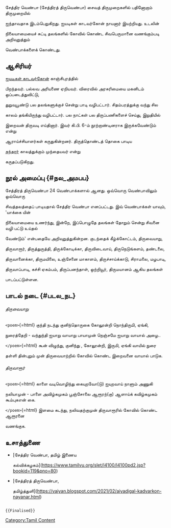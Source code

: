 சேத்திர வெண்பா (சேத்திரத் திருவெண்பா) சைவத் திருமுறைகளில் பதினோறாம் திருமுறையில்
ஐந்தாவதாக இடம்பெறுகிறது. ஐயடிகள் காடவர்கோன் நாயனார் இயற்றியது. உடலின்
நிலையாமையைச் சுட்டி தலங்களில் கோவில் கொண்ட சிவபெருமானை வணங்கும்படி அறிவுறுத்தும்
வெண்பாக்களைக் கொண்டது.

## ஆசிரியர்

[ஐயடிகள் காடவர்கோன்](ஐயடிகள்_காடவர்கோன்_நாயனார் "wikilink") காஞ்சிபுரத்தில்
பிறந்தவர். பல்லவ அரியணை ஏறியவர். விரைவில் அரசுரிமையை மகனிடம் ஒப்படைத்துவிட்டு,
துறுவுபூண்டு பல தலங்களுக்குச் சென்று பாடி வழிபட்டார். சிதம்பரத்துக்கு வந்து சில
காலம் தங்கியிருந்து வழிபட்டார். பல நாட்கள் பல திருப்பணிகளைச் செய்து, இறுதியில்
இறைவன் திருவடி எய்தினார். இவர் கி.பி. 6-ம் நூற்றாண்டினராக இருக்கவேண்டும் என்று
ஆராய்ச்சியாளர்கள் கருதுகின்றனர். திருத்தொண்டத் தொகை பாடிய
[சுந்தரர்](சுந்தரமூர்த்தி_நாயனார் "wikilink") காலத்துக்கும் முந்தையவர் என்று
கருதப்படுகிறது.

## நூல் அமைப்பு {#நல_அமபப}

சேத்திரத் திருவெண்பா 24 வெண்பாக்களால் ஆனது. ஒவ்வொரு வெண்பாவிலும் ஒவ்வொரு
சிவத்தலத்தைப் பாடியதால் சேத்திர வெண்பா எனப்பட்டது. இவ் வெண்பாக்கள் யாவும், 'யாக்கை யின்
நிலையாமையை உணர்ந்து, இன்றே, இப்பொழுதே தலங்கள் தோறும் சென்று சிவனை வழி பட்டு உய்தல்
வேண்டும்' என்பதையே அறிவுறுத்துகின்றன. குடந்தைக் கீழ்க்கோட்டம், திருவையாறு,
திருவாரூர், திருத்துருத்தி, திருக்கோடிக்கா, திருவிடைவாய், திருநெடுங்களம், தண்டலை,
திருவானைக்கா, திருமயிலை, உஞ்சேனை மாகாளம், திருச்சாய்க்காடு, சிராமலை, மழபாடி,
திருவாப்பாடி, கச்சி ஏகம்பம், திருப்பனந்தாள், ஒற்றியூர், திருமயானம் ஆகிய தலங்கள்
பாடப்பட்டுள்ளன.

## பாடல் நடை {#படல_நட}

###### திருவையாறு

`<poem>`{=html} குந்தி நடந்து குனிந்தொருகை கோலூன்றி நொந்திருமி, ஏங்கி,
நுரைத்தேறி - வந்துந்தி ஐயாறு வாயாறு பாயாமுன் நெஞ்சமே ஐயாறு வாயால் அழை..
`</poem>`{=html} கூன் விழுந்து, குனிந்து , கோலூன்றி, இருமி, ஏங்கி வாயில் நுரை
தள்ளி தின்புறும் முன் திருவையாற்றில் கோவில் கொண்ட இறைவனை வாயால் பாடுக.

###### திருவாரூர்

`<poem>`{=html} காளை வடிவொழிந்து கையுறவோ(டு) ஐயுறவாய் நாளும் அணுகி
நலியாமுன் - பாளை அவிழ்கமுகம் பூஞ்சோலை ஆரூரற்(கு) ஆளாய்க் கவிழ்கமுகம் கூம்புகஎன் கை.
`</poem>`{=html} இளமை கடந்து, நலிவதற்குமுன் திருவாரூரில் கோவில் கொண்ட ஆரூரனை
வணங்குக.

## உசாத்துணை

-   [சேத்திர வெண்பா, தமிழ் இணைய
    கல்விக்கழகம்](https://www.tamilvu.org/slet/l4100/l4100pd2.jsp?bookid=119&pno=80)
-   [சேத்திரத் திருவெண்பா,
    தமிழ்த்துளி](https://vaiyan.blogspot.com/2021/02/aiyadigal-kadvarkon-nayanar.html)

```{=mediawiki}
{{Finalised}}
```
[Category:Tamil Content](Category:Tamil_Content "wikilink")
